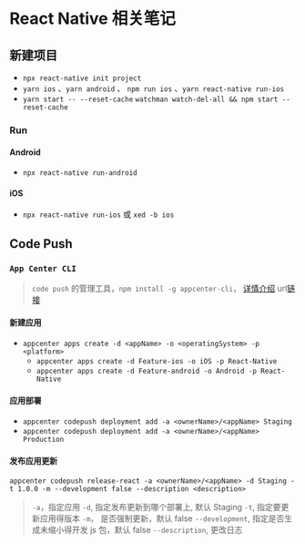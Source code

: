 # React Native 相关笔记

## 新建项目

- `npx react-native init project`
- `yarn ios` 、`yarn android` 、 `npm run ios` 、`yarn react-native run-ios`
- `yarn start -- --reset-cache` `watchman watch-del-all && npm start --reset-cache`

### Run

#### Android

- `npx react-native run-android`

#### iOS

- `npx react-native run-ios` 或 `xed -b ios`

## Code Push

### `App Center CLI`

> `code push` 的管理工具，`npm install -g appcenter-cli`， [详情介绍](https://docs.microsoft.com/en-us/appcenter/distribution/codepush/cli) url[链接](https://juejin.cn/post/6844904073309716494#%E5%8A%A8%E6%80%81%E9%83%A8%E7%BD%B2%E5%88%86%E9%85%8D)

#### 新建应用

- `appcenter apps create -d <appName> -o <operatingSystem> -p <platform>`
  - `appcenter apps create -d Feature-ios -o iOS -p React-Native`
  - `appcenter apps create -d Feature-android -o Android -p React-Native`

#### 应用部署

- `appcenter codepush deployment add -a <ownerName>/<appName> Staging`
- `appcenter codepush deployment add -a <ownerName>/<appName> Production`

#### 发布应用更新

`appcenter codepush release-react -a <ownerName>/<appName> -d Staging -t 1.0.0 -m --development false --description <description>`

> `-a`，指定应用
> `-d`, 指定发布更新到哪个部署上, 默认 Staging
> `-t`, 指定要更新应用得版本
> `-m`， 是否强制更新，默认 false
> `--development`, 指定是否生成未缩小得开发 js 包，默认 false
> `--description`, 更改日志
